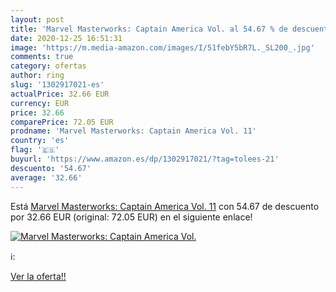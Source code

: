 ```yaml
---
layout: post
title: 'Marvel Masterworks: Captain America Vol. al 54.67 % de descuento'
date: 2020-12-25 16:51:31
image: 'https://m.media-amazon.com/images/I/51febY5bR7L._SL200_.jpg'
comments: true
category: ofertas
author: ring
slug: '1302917021-es'
actualPrice: 32.66 EUR
currency: EUR
price: 32.66
comparePrice: 72.05 EUR
prodname: 'Marvel Masterworks: Captain America Vol. 11'
country: 'es'
flag: '🇪🇸'
buyurl: 'https://www.amazon.es/dp/1302917021/?tag=tolees-21'
descuento: '54.67'
average: '32.66'
---
```


Está [Marvel Masterworks: Captain America Vol. 11](https://www.amazon.es/dp/1302917021/?tag=tolees-21) con 54.67 de descuento por 32.66 EUR (original: 72.05 EUR) en el siguiente enlace!

[![Marvel Masterworks: Captain America Vol.](https://m.media-amazon.com/images/I/51febY5bR7L._SL200_.jpg)](https://www.amazon.es/dp/1302917021/?tag=tolees-21)

ℹ️:


[Ver la oferta!!](https://www.amazon.es/dp/1302917021/?tag=tolees-21)
